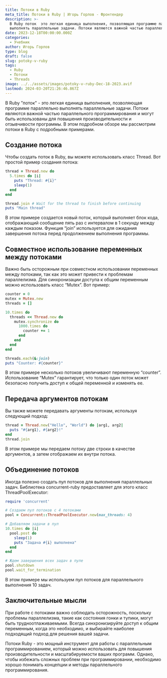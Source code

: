 ```yaml
---
title: Потоки в Ruby
meta_title: Потоки в Ruby | Игорь Горлов - Фронтeндер
description: >-
  В Ruby поток  это легкая единица выполнения, позволяющая программе параллельно
  выполнять параллельные задачи. Потоки являются важной частью параллельного пр
date: 2023-12-18T00:00:00.000Z
categories:
  - Учебник
author: Игорь Горлов
type: blog
draft: false
slug: potoky-v-ruby
tags:
  - Ruby
  - Потоки
  - Threads
image: ../../assets/images/potoky-v-ruby-Dec-18-2023.avif
lastmod: 2024-03-20T21:26:46.867Z
---
```


В Ruby ”поток" - это легкая единица выполнения, позволяющая программе параллельно выполнять параллельные задачи. Потоки являются важной частью параллельного программирования и могут быть использованы для повышения производительности и отзывчивости программы. В этом подробном обзоре мы рассмотрим потоки в Ruby с подробными примерами.

## Создание потока

Чтобы создать поток в Ruby, вы можете использовать класс Thread. Вот простой пример создания потока:

```rb
thread = Thread.new do
  5.times do |i|
    puts "Thread: #{i}"
    sleep(1)
  end
end

thread.join # Wait for the thread to finish before continuing
puts "Main thread"
```

В этом примере создается новый поток, который выполняет блок кода, отображающий сообщение пять раз с интервалом в 1 секунду между каждым показом. Функция “join” используется для ожидания завершения потока перед продолжением выполнения программы.

## Совместное использование переменных между потоками

Важно быть осторожным при совместном использовании переменных между потоками, так как это может привести к проблемам параллелизма. Для синхронизации доступа к общим переменным можно использовать класс “Mutex”. Вот пример:

```rb
counter = 0
mutex = Mutex.new
threads = []

10.times do
  threads << Thread.new do
    mutex.synchronize do
      1000.times do
        counter += 1
      end
    end
  end
end

threads.each(&:join)
puts "Counter: #{counter}"
```

В этом примере несколько потоков увеличивают переменную “counter”. Использование “Mutex” гарантирует, что только один поток может безопасно получить доступ к общей переменной и изменять ее.

## Передача аргументов потокам

Вы также можете передавать аргументы потокам, используя следующий подход:

```rb
thread = Thread.new("Hello", "World") do |arg1, arg2|
  puts "#{arg1}, #{arg2}!"
end
thread.join
```

В этом примере мы передаем потоку две строки в качестве аргументов, а затем отображаем их внутри потока.

## Объединение потоков

Иногда полезно создать пул потоков для выполнения параллельных задач. Библиотека concurrent-ruby предоставляет для этого класс ThreadPoolExecutor:

```rb
require 'concurrent'

# Создаем пул потоков с 4 потоками
pool = Concurrent::ThreadPoolExecutor.new(max_threads: 4)

# Добавляем задачи в пул
10.times do |i|
  pool.post do
    sleep(1)
    puts "Задача #{i} выполнена"
  end
end

# Ждем завершения всех задач в пуле
pool.shutdown
pool.wait_for_termination
```

В этом примере мы используем пул потоков для параллельного выполнения 10 задач.

## Заключительные мысли

При работе с потоками важно соблюдать осторожность, поскольку проблемы параллелизма, такие как состояния гонки и тупики, могут быть трудноотлаживаемыми. Всегда синхронизируйте доступ к общим переменным, когда это необходимо, и выбирайте наиболее подходящий подход для решения вашей задачи.

Потоки Ruby - это мощный инструмент для работы с параллельным программированием, который можно использовать для повышения производительности и масштабируемости ваших программ. Однако, чтобы избежать сложных проблем при программировании, необходимо хорошо понимать концепции и методы параллельного программирования.
